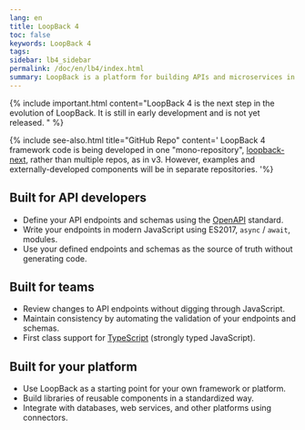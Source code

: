 ```yaml
---
lang: en
title: LoopBack 4
toc: false
keywords: LoopBack 4
tags:
sidebar: lb4_sidebar
permalink: /doc/en/lb4/index.html
summary: LoopBack is a platform for building APIs and microservices in Node.js
---
```


{% include important.html content="LoopBack 4 is the next step in the evolution
of LoopBack. It is still in early development and is not yet released.
" %}

{% include see-also.html title="GitHub Repo" content=' LoopBack 4 framework code
is being developed in one "mono-repository",
[loopback-next](https://github.com/strongloop/loopback-next), rather than
multiple repos, as in v3. However, examples and externally-developed components
will be in separate repositories.
'%}

## Built for API developers

- Define your API endpoints and schemas using the
  [OpenAPI](https://www.openapis.org/) standard.
- Write your endpoints in modern JavaScript using ES2017, `async` / `await`,
  modules.
- Use your defined endpoints and schemas as the source of truth without
  generating code.

## Built for teams

- Review changes to API endpoints without digging through JavaScript.
- Maintain consistency by automating the validation of your endpoints and
  schemas.
- First class support for [TypeScript](https://www.typescriptlang.org) (strongly
  typed JavaScript).

## Built for your platform

- Use LoopBack as a starting point for your own framework or platform.
- Build libraries of reusable components in a standardized way.
- Integrate with databases, web services, and other platforms using connectors.
